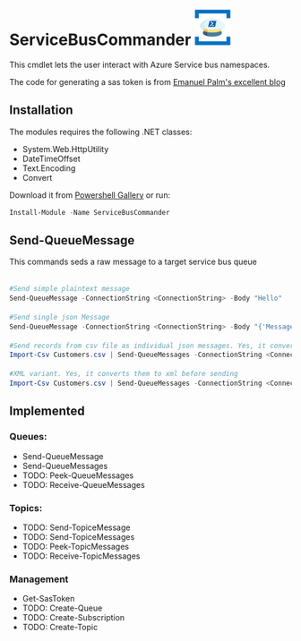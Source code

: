 # ServiceBusCommander ![](logo.png)
This cmdlet lets the user interact with Azure Service bus namespaces.

The code for generating a sas token is from [Emanuel Palm's excellent blog](https://pipe.how/send-servicebusmessage/)

## Installation

The modules requires the following .NET classes:
- System.Web.HttpUtility
- DateTimeOffset
- Text.Encoding
- Convert

Download it from [Powershell Gallery](https://www.powershellgallery.com/packages/ServiceBusCommander/)
or  run:
```ps1
Install-Module -Name ServiceBusCommander
```

## Send-QueueMessage

This commands seds a raw message to a target service bus queue

```ps1

#Send simple plaintext message
Send-QueueMessage -ConnectionString <ConnectionString> -Body "Hello"

#Send single json Message
Send-QueueMessage -ConnectionString <ConnectionString> -Body "{'MessageId':111,'Message':'bar'}"  -ContentType 'application/json'

#Send records from csv file as individual json messages. Yes, it converts them to json before sending
Import-Csv Customers.csv | Send-QueueMessages -ConnectionString <ConnectionString>  -ContentType 'application/json'

#XML variant. Yes, it converts them to xml before sending
Import-Csv Customers.csv | Send-QueueMessages -ConnectionString <ConnectionString> -ContentType 'application/xml'


```


## Implemented

### Queues:
- Send-QueueMessage
- Send-QueueMessages
- TODO: Peek-QueueMessages
- TODO: Receive-QueueMessages

### Topics:
- TODO: Send-TopiceMessage
- TODO: Send-TopiceMessages
- TODO: Peek-TopicMessages
- TODO: Receive-TopicMessages

### Management
- Get-SasToken
- TODO: Create-Queue
- TODO: Create-Subscription
- TODO: Create-Topic
